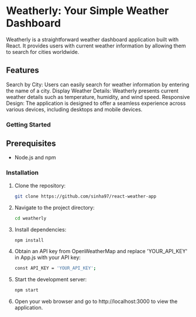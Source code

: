 # Weatherly: Your Simple Weather Dashboard

Weatherly is a straightforward weather dashboard application built with React. It provides users with current weather information by allowing them to search for cities worldwide.

## Features

 Search by City: Users can easily search for weather information by entering the name of a city.
 Display Weather Details: Weatherly presents current weather details such as temperature, humidity, and wind speed.
 Responsive Design: The application is designed to offer a seamless experience across various devices, including desktops and mobile devices.

### Getting Started

## Prerequisites

- Node.js and npm

### Installation

1. Clone the repository:

   ```bash
   git clone https://github.com/sinha97/react-weather-app

2. Navigate to the project directory:
    ```bash
    cd weatherly

3. Install dependencies:
    ```bash
    npm install

4. Obtain an API key from OpenWeatherMap and replace 'YOUR_API_KEY' in App.js with your API key:
    ```bash
    const API_KEY = 'YOUR_API_KEY';

5. Start the development server:
    ```bash
    npm start

7. Open your web browser and go to http://localhost:3000 to view the application.
